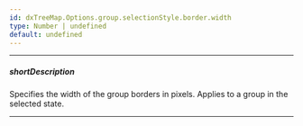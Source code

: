 ```yaml
---
id: dxTreeMap.Options.group.selectionStyle.border.width
type: Number | undefined
default: undefined
---
```

---
##### shortDescription
Specifies the width of the group borders in pixels. Applies to a group in the selected state.

---
